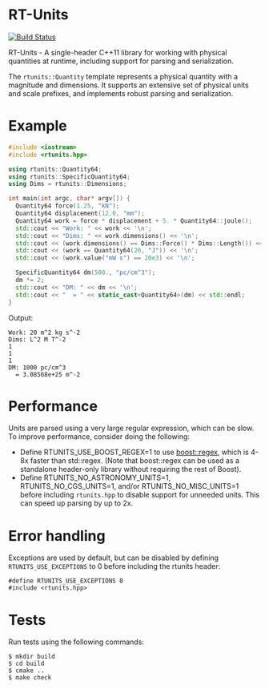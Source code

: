 # RT-Units

[![Build Status](https://travis-ci.com/benbarsdell/rtunits.svg?branch=master)](https://travis-ci.com/benbarsdell/rtunits)

RT-Units - A single-header C++11 library for working with physical
quantities at runtime, including support for parsing and
serialization.

The `rtunits::Quantity` template represents a physical quantity with a
magnitude and dimensions. It supports an extensive set of physical
units and scale prefixes, and implements robust parsing and
serialization.

# Example

```C++
#include <iostream>
#include <rtunits.hpp>

using rtunits::Quantity64;
using rtunits::SpecificQuantity64;
using Dims = rtunits::Dimensions;

int main(int argc, char* argv[]) {
  Quantity64 force(1.25, "kN");
  Quantity64 displacement(12.0, "mm");
  Quantity64 work = force * displacement + 5. * Quantity64::joule();
  std::cout << "Work: " << work << '\n';
  std::cout << "Dims: " << work.dimensions() << '\n';
  std::cout << (work.dimensions() == Dims::Force() * Dims::Length()) << '\n';
  std::cout << (work == Quantity64(20, "J")) << '\n';
  std::cout << (work.value("mW s") == 20e3) << '\n';

  SpecificQuantity64 dm(500., "pc/cm^3");
  dm *= 2;
  std::cout << "DM: " << dm << '\n';
  std::cout << "  = " << static_cast<Quantity64>(dm) << std::endl;
}
```

Output:

```
Work: 20 m^2 kg s^-2
Dims: L^2 M T^-2
1
1
1
DM: 1000 pc/cm^3
  = 3.08568e+25 m^-2
```

# Performance

Units are parsed using a very large regular expression, which can be slow.
To improve performance, consider doing the following:

- Define RTUNITS_USE_BOOST_REGEX=1 to use [boost::regex](https://github.com/boostorg/regex),
  which is 4-8x faster than std::regex. (Note that boost::regex can be used as a
  standalone header-only library without requiring the rest of Boost).
- Define RTUNITS_NO_ASTRONOMY_UNITS=1, RTUNITS_NO_CGS_UNITS=1, and/or
  RTUNITS_NO_MISC_UNITS=1 before including `rtunits.hpp` to disable support for
  unneeded units. This can speed up parsing by up to 2x.


# Error handling

Exceptions are used by default, but can be disabled by defining
`RTUNITS_USE_EXCEPTIONS` to 0 before including the rtunits header:

```
#define RTUNITS_USE_EXCEPTIONS 0
#include <rtunits.hpp>
```

# Tests

Run tests using the following commands:

    $ mkdir build
    $ cd build
    $ cmake ..
    $ make check
